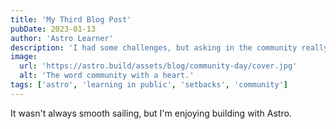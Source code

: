 ```yaml
---
title: 'My Third Blog Post'
pubDate: 2023-01-13
author: 'Astro Learner'
description: 'I had some challenges, but asking in the community really helped!'
image: 
  url: 'https://astro.build/assets/blog/community-day/cover.jpg'
  alt: 'The word community with a heart.'
tags: ['astro', 'learning in public', 'setbacks', 'community']
---
```


It wasn't always smooth sailing, but I'm enjoying building with Astro.
